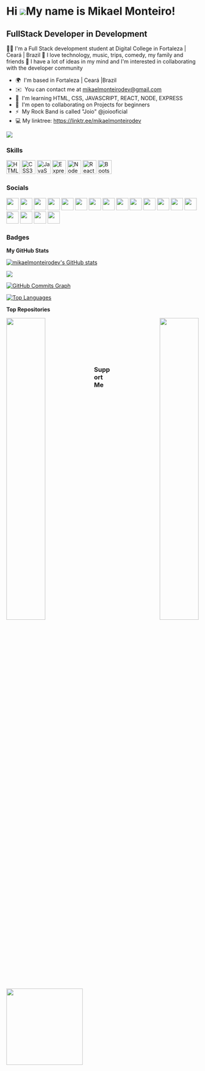 Hi ![](https://user-images.githubusercontent.com/18350557/176309783-0785949b-9127-417c-8b55-ab5a4333674e.gif)My name is Mikael Monteiro!
=======================================================================================================================================

FullStack Developer in Development
----------------------------------

👨‍💻 I'm a Full Stack development student at Digital College in Fortaleza | Ceará | Brazil 🤩 I love technology, music, trips, comedy, my family and friends 🤔 I have a lot of ideas in my mind and I'm interested in collaborating with the developer community

* 🌍  I'm based in Fortaleza | Ceará |Brazil
* ✉️  You can contact me at [mikaelmonteirodev@gmail.com](mailto:mikaelmonteirodev@gmail.com)
* 🧠  I'm learning HTML, CSS, JAVASCRIPT, REACT, NODE, EXPRESS
* 🤝  I'm open to collaborating on Projects for beginners
* ⚡  My Rock Band is called "Joio" @joiooficial
* 💻  My linktree: https://linktr.ee/mikaelmonteirodev

<a href="https://www.github.com/mikaelmonteirodev" target="_blank" rel="noreferrer"><img
src="https://img.shields.io/github/followers/mikaelmonteirodev?logo=github&style=for-the-badge&color=0891b2&labelColor=1c1917" /></a>

### Skills

<p align="left">
<a href="https://developer.mozilla.org/en-US/docs/Glossary/HTML5" target="_blank" rel="noreferrer"><img src="https://raw.githubusercontent.com/danielcranney/readme-generator/main/public/icons/skills/html5-colored.svg" width="36" height="36" alt="HTML5" /></a>
<a href="https://www.w3.org/TR/CSS/#css" target="_blank" rel="noreferrer"><img src="https://raw.githubusercontent.com/danielcranney/readme-generator/main/public/icons/skills/css3-colored.svg" width="36" height="36" alt="CSS3" /></a>
<a href="https://developer.mozilla.org/en-US/docs/Web/JavaScript" target="_blank" rel="noreferrer"><img src="https://raw.githubusercontent.com/danielcranney/readme-generator/main/public/icons/skills/javascript-colored.svg" width="36" height="36" alt="JavaScript" /></a>
<a href="https://typescript.com/" target="_blank" rel="noreferrer"><img src="https://raw.githubusercontent.com/danielcranney/readme-generator/main/public/icons/skills/typescript-colored.svg" width="36" height="36" alt="Express" /></a>
<a href="https://nodejs.org/en/" target="_blank" rel="noreferrer"><img src="https://raw.githubusercontent.com/danielcranney/readme-generator/main/public/icons/skills/nodejs-colored.svg" width="36" height="36" alt="NodeJS" /></a>
<a href="https://reactjs.org/" target="_blank" rel="noreferrer"><img src="https://raw.githubusercontent.com/danielcranney/readme-generator/main/public/icons/skills/react-colored.svg" width="36" height="36" alt="React" /></a>
<a href="https://getbootstrap.com/" target="_blank" rel="noreferrer"><img src="https://raw.githubusercontent.com/danielcranney/readme-generator/main/public/icons/skills/bootstrap-colored.svg" width="36" height="36" alt="Bootstrap" /></a>
<!-- <a href="https://www.php.net/" target="_blank" rel="noreferrer"><img src="https://raw.githubusercontent.com/danielcranney/readme-generator/main/public/icons/skills/php-colored.svg" width="36" height="36" alt="PHP" /></a>
<a href="https://www.python.org/" target="_blank" rel="noreferrer"><img src="https://raw.githubusercontent.com/danielcranney/readme-generator/main/public/icons/skills/python-colored.svg" width="36" height="36" alt="Python" /></a>
<a href="https://nextjs.org/docs" target="_blank" rel="noreferrer"><img src="https://raw.githubusercontent.com/danielcranney/readme-generator/main/public/icons/skills/nextjs-colored.svg" width="36" height="36" alt="NextJs" /></a>
<a href="https://expressjs.com/" target="_blank" rel="noreferrer"><img src="https://raw.githubusercontent.com/danielcranney/readme-generator/main/public/icons/skills/express-colored.svg" width="36" height="36" alt="Express" /></a> -->
</p>

### Socials

<p align="left">
    <a href="https://www.github.com/mikaelmonteirodev" target="_blank" rel="noreferrer"><img src="https://raw.githubusercontent.com/danielcranney/readme-generator/main/public/icons/socials/github.svg" width="32" height="32" /></a>
    <a href="https://www.behance.com/mikaelmonteiro" target="_blank" rel="noreferrer"><img src="https://raw.githubusercontent.com/danielcranney/readme-generator/main/public/icons/socials/behance.svg" width="32" height="32" /></a>
    <a href="https://www.codepen.io/mikaelmonteirodev" target="_blank" rel="noreferrer"><img src="https://raw.githubusercontent.com/danielcranney/readme-generator/main/public/icons/socials/codepen.svg" width="32" height="32" /></a>
    <a href="https://codesandbox.io/u/mikaelmonteirodev" target="_blank" rel="noreferrer"><img src="https://raw.githubusercontent.com/danielcranney/readme-generator/main/public/icons/socials/codesandbox.svg" width="32" height="32" /></a>
    <a href="https://www.dev.to/mikaelmonteirodev" target="_blank" rel="noreferrer"><img src="https://raw.githubusercontent.com/danielcranney/readme-generator/main/public/icons/socials/devdotto.svg" width="32" height="32" /></a>
    <a href="https://discord.com/users/mikaelmonteiro#1692" target="_blank" rel="noreferrer"><img src="https://raw.githubusercontent.com/danielcranney/readme-generator/main/public/icons/socials/discord.svg" width="32" height="32" /></a>
    <a href="https://www.dribbble.com/mikaelmonteirodev" target="_blank" rel="noreferrer"><img src="https://raw.githubusercontent.com/danielcranney/readme-generator/main/public/icons/socials/dribbble.svg" width="32" height="32" /></a>
    <a href="https://www.facebook.com/mikaelmonteiro" target="_blank" rel="noreferrer"><img src="https://raw.githubusercontent.com/danielcranney/readme-generator/main/public/icons/socials/facebook.svg" width="32" height="32" /></a>
    <a href="https://hashnode.com/@mikaelmonteiro.hashnode.dev" target="_blank" rel="noreferrer"><img src="https://raw.githubusercontent.com/danielcranney/readme-generator/main/public/icons/socials/hashnode.svg" width="32" height="32" /></a>
    <a href="http://www.instagram.com/mikaelmonteiro" target="_blank" rel="noreferrer"><img src="https://raw.githubusercontent.com/danielcranney/readme-generator/main/public/icons/socials/instagram.svg" width="32" height="32" /></a>
    <a href="https://www.linkedin.com/in/mikaelmonteiro" target="_blank" rel="noreferrer"><img src="https://raw.githubusercontent.com/danielcranney/readme-generator/main/public/icons/socials/linkedin.svg" width="32" height="32" /></a>
    <a href="https://www.polywork.com/mikael_monteiro" target="_blank" rel="noreferrer"><img src="https://raw.githubusercontent.com/danielcranney/readme-generator/main/public/icons/socials/polywork.svg" width="32" height="32" /></a>
    <a href="http://www.medium.com/@mikaelmonteirodev" target="_blank" rel="noreferrer"><img src="https://raw.githubusercontent.com/danielcranney/readme-generator/main/public/icons/socials/medium.svg" width="32" height="32" /></a>
    <a href="https://www.stackoverflow.com/users/307999/mikael-monteiro?tab=profile" target="_blank" rel="noreferrer"><img src="https://raw.githubusercontent.com/danielcranney/readme-generator/main/public/icons/socials/stackoverflow.svg" width="32" height="32" /></a> 
    <a href="https://www.twitter.com/mikaelmonteiro" target="_blank" rel="noreferrer"><img src="https://raw.githubusercontent.com/danielcranney/readme-generator/main/public/icons/socials/twitter.svg" width="32" height="32" /></a>
    <a href="https://www.youtube.com/c/user/mikaelmonteiro" target="_blank" rel="noreferrer"><img src="https://raw.githubusercontent.com/danielcranney/readme-generator/main/public/icons/socials/youtube.svg" width="32" height="32" /></a>
    <a href="https://www.twitch.tv/mikaelmonteirodev" target="_blank" rel="noreferrer"><img src="https://raw.githubusercontent.com/danielcranney/readme-generator/main/public/icons/socials/twitch.svg" width="32" height="32" /></a>
    <a href="https://www.freecodecamp.org/mikaelmonteirodev" target="_blank" rel="noreferrer"><img src="https://raw.githubusercontent.com/gist/Deftwun/e3756a8b518cbb354425/raw/6584db8babd6cbc4ecb35ed36f0d184a506b979e/free-code-camp-logo.svg" width="32" height="32" /></a>
</p>

### Badges

<b>My GitHub Stats</b>

<a href="http://www.github.com/mikaelmonteirodev"><img src="https://github-readme-stats.vercel.app/api?username=mikaelmonteirodev&show_icons=true&hide=&count_private=true&title_color=0891b2&text_color=ffffff&icon_color=0891b2&bg_color=1c1917&hide_border=true&show_icons=true" alt="mikaelmonteirodev's GitHub stats" /></a>

<a href="http://www.github.com/mikaelmonteirodev"><img src="https://github-readme-streak-stats.herokuapp.com/?user=mikaelmonteirodev&stroke=ffffff&background=1c1917&ring=0891b2&fire=0891b2&currStreakNum=ffffff&currStreakLabel=0891b2&sideNums=ffffff&sideLabels=ffffff&dates=ffffff&hide_border=true" /></a>

<a href="http://www.github.com/mikaelmonteirodev"><img src="https://github-readme-stats.vercel.app/api/top-langs/?username=mikaelmonteirodev&layout=compact&theme=dark&title_color=0891b2&hide_border=true" alt="GitHub Commits Graph" /></a>

<a href="https://github.com/mikaelmonteirodev" align="left"><img src="https://github-readme-stats.vercel.app/api/top-langs/?username=mikaelmonteirodev&langs_count=10&title_color=0891b2&text_color=ffffff&icon_color=0891b2&bg_color=1c1917&hide_border=true&locale=en&custom_title=Top%20%Languages" alt="Top Languages" /></a>

<b>Top Repositories</b>

<div width="100%" align="center"><a href="https://github.com/mikaelmonteirodev/mikaelmonteirodev" align="left"><img align="left" width="45%" src="https://github-readme-stats.vercel.app/api/pin/?username=mikaelmonteirodev&repo=mikaelmonteirodev&title_color=0891b2&text_color=ffffff&icon_color=0891b2&bg_color=1c1917&hide_border=true&locale=en" /></a><a href="https://github.com/mikaelmonteirodev/mikaelmonteirodev.github.io" align="right"><img align="right" width="45%" src="https://github-readme-stats.vercel.app/api/pin/?username=mikaelmonteirodev&repo=mikaelmonteirodev.github.io&title_color=0891b2&text_color=ffffff&icon_color=0891b2&bg_color=1c1917&hide_border=true&locale=en" /></a></div><br /><br /><br /><br />
<br><br>

### Support Me

<a href="https://www.buymeacoffee.com/mikaelmonteiro"><img src="https://cdn.buymeacoffee.com/buttons/v2/default-yellow.png" width="200" /></a>
